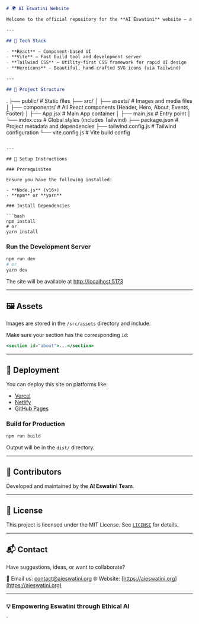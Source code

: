 
```markdown
# 🌍 AI Eswatini Website

Welcome to the official repository for the **AI Eswatini** website — a dynamic, responsive, and professional platform that showcases our mission to drive inclusive and responsible AI adoption in Eswatini through education, research, innovation, and policy advocacy.

---

## 🚀 Tech Stack

- **React** – Component-based UI
- **Vite** – Fast build tool and development server
- **Tailwind CSS** – Utility-first CSS framework for rapid UI design
- **Heroicons** – Beautiful, hand-crafted SVG icons (via Tailwind)

---

## 📂 Project Structure

```

.
├── public/                # Static files
├── src/
│   ├── assets/            # Images and media files
│   ├── components/        # All React components (Header, Hero, About, Events, Footer)
│   ├── App.jsx            # Main App container
│   ├── main.jsx           # Entry point
│   └── index.css          # Global styles (includes Tailwind)
├── package.json           # Project metadata and dependencies
├── tailwind.config.js     # Tailwind configuration
└── vite.config.js         # Vite build config

````

---

## 🔧 Setup Instructions

### Prerequisites

Ensure you have the following installed:

- **Node.js** (v16+)
- **npm** or **yarn**

### Install Dependencies

```bash
npm install
# or
yarn install
````

### Run the Development Server

```bash
npm run dev
# or
yarn dev
```

The site will be available at [http://localhost:5173](http://localhost:5173)


---

## 🖼️ Assets

Images are stored in the `/src/assets` directory and include:




Make sure your section has the corresponding `id`:

```jsx
<section id="about">...</section>
```

---

## 📌 Deployment

You can deploy this site on platforms like:

* [Vercel](https://vercel.com/)
* [Netlify](https://netlify.com/)
* [GitHub Pages](https://pages.github.com/)

### Build for Production

```bash
npm run build
```

Output will be in the `dist/` directory.

---

## 🙌 Contributors

Developed and maintained by the **AI Eswatini Team**.


---

## 📄 License

This project is licensed under the MIT License. See [`LICENSE`](./LICENSE) for details.

---

## 📬 Contact

Have suggestions, ideas, or want to collaborate?

📧 Email us: [contact@aieswatini.org](mailto:contact@aieswatini.org)
🌐 Website: [https://aieswatini.org](https://aieswatini.org)

---

### 💡 Empowering Eswatini through Ethical AI

`
